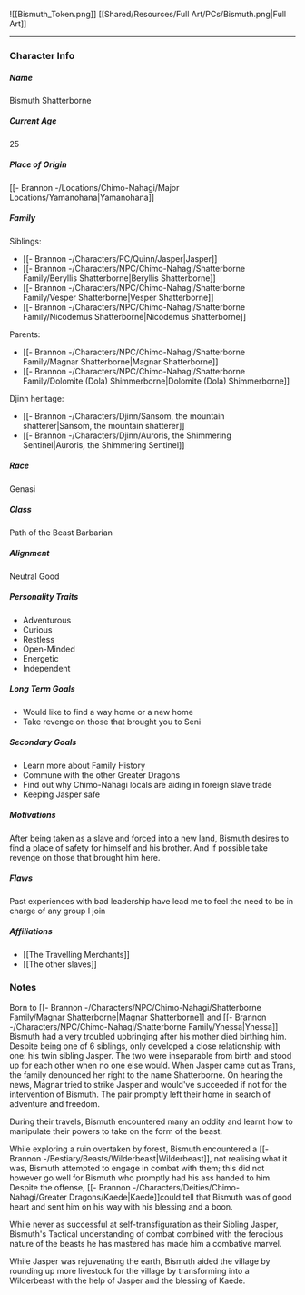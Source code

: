 ![[Bismuth_Token.png]]
[[Shared/Resources/Full Art/PCs/Bismuth.png|Full Art]]

---
### Character Info

##### Name 
Bismuth Shatterborne

##### Current Age
25

##### Place of Origin
[[- Brannon -/Locations/Chimo-Nahagi/Major Locations/Yamanohana|Yamanohana]]

##### Family

Siblings: 
- [[- Brannon -/Characters/PC/Quinn/Jasper|Jasper]]
- [[- Brannon -/Characters/NPC/Chimo-Nahagi/Shatterborne Family/Beryllis Shatterborne|Beryllis Shatterborne]]
- [[- Brannon -/Characters/NPC/Chimo-Nahagi/Shatterborne Family/Vesper Shatterborne|Vesper Shatterborne]]
- [[- Brannon -/Characters/NPC/Chimo-Nahagi/Shatterborne Family/Nicodemus Shatterborne|Nicodemus Shatterborne]]


Parents:
- [[- Brannon -/Characters/NPC/Chimo-Nahagi/Shatterborne Family/Magnar Shatterborne|Magnar Shatterborne]]
- [[- Brannon -/Characters/NPC/Chimo-Nahagi/Shatterborne Family/Dolomite (Dola) Shimmerborne|Dolomite (Dola) Shimmerborne]]


Djinn heritage:
- [[- Brannon -/Characters/Djinn/Sansom, the mountain shatterer|Sansom, the mountain shatterer]]
- [[- Brannon -/Characters/Djinn/Auroris, the Shimmering Sentinel|Auroris, the Shimmering Sentinel]]


##### Race
Genasi

##### Class
Path of the Beast Barbarian

##### Alignment
Neutral Good

##### Personality Traits
- Adventurous
- Curious
- Restless
- Open-Minded
- Energetic
- Independent

##### Long Term Goals
- Would like to find a way home or a new home
- Take revenge on those that brought you to Seni

##### Secondary Goals
- Learn more about Family History
- Commune with the other Greater Dragons
- Find out why Chimo-Nahagi locals are aiding in foreign slave trade
- Keeping Jasper safe

##### Motivations
After being taken as a slave and forced into a new land, Bismuth desires to find a place of safety for himself and his brother. And if possible take revenge on those that brought him here.

##### Flaws
Past experiences with bad leadership have lead me to feel the need to be in charge of any group I join

##### Affiliations
- [[The Travelling Merchants]]
- [[The other slaves]]

### Notes

Born to [[- Brannon -/Characters/NPC/Chimo-Nahagi/Shatterborne Family/Magnar Shatterborne|Magnar Shatterborne]] and [[- Brannon -/Characters/NPC/Chimo-Nahagi/Shatterborne Family/Ynessa|Ynessa]] Bismuth had a very troubled upbringing after his mother died birthing him. Despite being one of 6 siblings, only developed a close relationship with one: his twin sibling Jasper. The two were inseparable from birth and stood up for each other when no one else would. When Jasper came out as Trans, the family denounced her right to the name Shatterborne. On hearing the news, Magnar tried to strike Jasper and would've succeeded if not for the intervention of Bismuth. The pair promptly left their home in search of adventure and freedom. 

During their travels, Bismuth encountered many an oddity and learnt how to manipulate their powers to take on the form of the beast. 

While exploring a ruin overtaken by forest, Bismuth encountered a [[- Brannon -/Bestiary/Beasts/Wilderbeast|Wilderbeast]], not realising what it was, Bismuth attempted to engage in combat with them; this did not however go well for Bismuth who promptly had his ass handed to him. Despite the offense, [[- Brannon -/Characters/Deities/Chimo-Nahagi/Greater Dragons/Kaede|Kaede]]could tell that Bismuth was of good heart and sent him on his way with his blessing and a boon.

While never as successful at self-transfiguration as their Sibling Jasper, Bismuth's Tactical understanding of combat combined with the ferocious nature of the beasts he has mastered has made him a combative marvel. 

While Jasper was rejuvenating the earth, Bismuth aided the village by rounding up more livestock for the village by transforming into a Wilderbeast with the help of Jasper and the blessing of Kaede.


